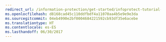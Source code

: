 ```yaml
---
redirect_url: /information-protection/get-started/infoprotect-tutorial-step4
ms.openlocfilehash: d8168cad45c110ddfbdf4a11070aa4b5e9e9e3da
ms.sourcegitcommit: 04eb4990e2bf0004684221592cb93df35e6acebe
ms.translationtype: HT
ms.contentlocale: es-ES
ms.lasthandoff: 06/30/2017
---
```


